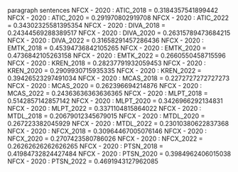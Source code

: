 paragraph
sentences
NFCX - 2020 : ATIC_2018 = 0.3184357541899442
NFCX - 2020 : ATIC_2020 = 0.291970802919708
NFCX - 2020 : ATIC_2022 = 0.34302325581395354
NFCX - 2020 : DIVA_2018 = 0.24344569288389517
NFCX - 2020 : DIVA_2020 = 0.26315789473684215
NFCX - 2020 : DIVA_2022 = 0.31658291457286436
NFCX - 2020 : EMTK_2018 = 0.45394736842105265
NFCX - 2020 : EMTK_2020 = 0.4736842105263158
NFCX - 2020 : EMTK_2022 = 0.2660550458715596
NFCX - 2020 : KREN_2018 = 0.28237791932059453
NFCX - 2020 : KREN_2020 = 0.2909930715935335
NFCX - 2020 : KREN_2022 = 0.39426523297491034
NFCX - 2020 : MCAS_2018 = 0.2272727272727273
NFCX - 2020 : MCAS_2020 = 0.262396694214876
NFCX - 2020 : MCAS_2022 = 0.24363636363636365
NFCX - 2020 : MLPT_2018 = 0.5142857142857142
NFCX - 2020 : MLPT_2020 = 0.3426966292134831
NFCX - 2020 : MLPT_2022 = 0.3371104815864022
NFCX - 2020 : MTDL_2018 = 0.20679012345679015
NFCX - 2020 : MTDL_2020 = 0.267223382045929
NFCX - 2020 : MTDL_2022 = 0.23010380622837368
NFCX - 2020 : NFCX_2018 = 0.30964467005076146
NFCX - 2020 : NFCX_2020 = 0.2707423580786026
NFCX - 2020 : NFCX_2022 = 0.26262626262626265
NFCX - 2020 : PTSN_2018 = 0.41984732824427484
NFCX - 2020 : PTSN_2020 = 0.3984962406015038
NFCX - 2020 : PTSN_2022 = 0.4691943127962085
